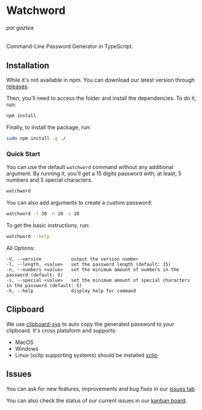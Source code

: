 # Watchword
###### par gaztea

Command-Line Password Generator in TypeScript.

## Installation
While it's not available in npm. You can download our latest version through [releases](https://github.com/allogaztea/watchword/releases).

Then, you'll need to access the folder and install the dependencies. To do it, run:
```sh
npm install
```
Finally, to install the package, run:
```sh
sudo npm install -g ./
```

### Quick Start

You can use the default ``watchword`` command without any additional argument. By running it, you'll get a 15 digits password with, at least, 5 numbers and 5 special characters. 
```sh
watchword
```
You can also add arguments to create a custom password:
```sh
watchword -l 30 -n 10 -s 10
```
To get the basic instructions, run:
```sh
watchword --help
```
All Options:

    -V, --version           output the version number
    -l, --length, <value>   set the password length (default: 15)
    -n, --numbers <value>   set the minimum amount of numbers in the password (default: 5)
    -s, --special <value>   set the minimum amount of special characters in the password (default: 5)
    -h, --help              display help for command


## Clipboard

We use [clipboard-sys](https://github.com/udarrr/clipboard-sys) to auto copy the generated password to your clipboard. It's cross plataform and supports:

- MacOS
- Windows
- Linux (xclip supporting systems) should be installed [xclip](https://github.com/astrand/xclip)

## Issues
You can ask for new features, improvements and bug fixes in our [issues tab](https://github.com/allogaztea/watchword/issues)

You can also check the status of our current issues in our [kanban board](https://github.com/users/allogaztea/projects/1).
